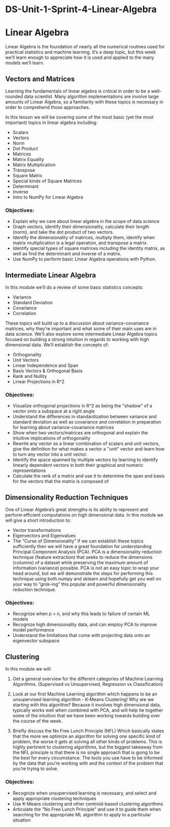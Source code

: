 # DS-Unit-1-Sprint-4-Linear-Algebra

# Linear Algebra

Linear Algebra is the foundation of nearly all the numerical routines used for practical statistics and machine learning. It’s a deep topic, but this week we’ll learn enough to appreciate how it is used and applied to the many models we’ll learn.

## Vectors and Matrices

Learning the fundamentals of linear algebra is critical in order to be a well-rounded data scientist. Many algorithm implementations are involve large amounts of Linear Algebra, so a familiarity with these topics is necessary in order to comprehend those approaches.

In this lesson we will be covering some of the most basic (yet the most important) topics in linear algebra including:

- Scalars
- Vectors
- Norm
- Dot Product
- Matrices
- Matrix Equality
- Matrix Multiplication
- Transpose
- Square Matrix
- Special kinds of Square Matrices
- Determinant
- Inverse
- Intro to NumPy for Linear Algebra

### Objectives:

- Explain why we care about linear algebra in the scope of data science
- Graph vectors, identify their dimensionality, calculate their length (norm), and take the dot product of two vectors.
- Identify the dimensionality of matrices, multiply them, identify when matrix multiplication is a legal operation, and transpose a matrix.
- Identify special types of square matrices including the identity matrix, as well as find the determinant and inverse of a matrix.
- Use NumPy to perform basic Linear Algebra operations with Python.

## Intermediate Linear Algebra

In this module we’ll do a review of some basic statistics concepts:

- Variance
- Standard Deviation
- Covariance
- Correlation

These topics will build up to a discussion about variance-covariance matrices, why they’re important and what some of their main uses are in data science. We’ll also explore some intermediate Linear Algebra topics focused on building a strong intuition in regards to working with high dimensional data. We’ll establish the concepts of:

- Orthogonality
- Unit Vectors
- Linear Independence and Span
- Basis Vectors & Orthogonal Basis
- Rank and Nullity
- Linear Projections in R^2

### Objectives:

- Visualize orthogonal projections in R^2 as being the "shadow" of a vector onto a subspace at a right angle
- Understand the differences in standardization between variance and standard deviation as well as covariance and correlation in preparation for learning about variance-covariance matrices
- Show when two vectors/matrices are orthogonal and explain the intuitive implications of orthogonality
- Rewrite any vector as a linear combination of scalars and unit vectors, give the definition for what makes a vector a "unit" vector and learn how to turn any vector into a unit vector.
- Identify the space spanned by multiple vectors by learning to identify linearly dependent vectors in both their graphical and numeric representations
- Calculate the rank of a matrix and use it to determine the span and basis for the vectors that the matrix is composed of 

## Dimensionality Reduction Techniques

One of Linear Algebra’s great strengths is its ability to represent and perform efficient computations on high dimensional data. In this module we will give a short introduction to:

- Vector transformations
- Eigenvectors and Eigenvalues
- The “Curse of Dimensionality”
If we can establish these topics sufficiently then we will have a great foundation for understanding Principal Component Analysis (PCA). PCA is a dimensionality reduction technique (feature extraction) that seeks to reduce the dimensions (columns) of a dataset while preserving the maximum amount of information (variance) possible. PCA is not an easy topic to wrap your head around, but we will demonstrate the steps for performing this technique using both numpy and sklearn and hopefully get you well on your way to “grok-ing” this popular and powerful dimensionality reduction technique.

### Objectives:

- Recognize when p > n, and why this leads to failure of certain ML models
- Recognize high dimensionality data, and can employ PCA to improve model performance
- Understand the limitations that come with projecting data onto an eigenvector subspace

## Clustering

In this module we will:

1) Get a general overview for the different categories of Machine Learning Algorithms. (Supervised vs Unsupervised, Regression vs Classification)

2) Look at our first Machine Learning algorithm which happens to be an unsupervised learning algorithm - K-Means Clustering! Why are we starting with this algorithm? Because it involves high dimensional data, typically works well when combined with PCA, and will help tie together some of the intuition that we have been working towards building over the course of the week.

3) Briefly discuss the No Free Lunch Principle (NFL) Which basically states that the more we optimize an algorithm for solving one specific kind of problem, the worse it gets at solving all other kinds of problems. This is highly pertinent to clustering algorithms, but the biggest takeaway from the NFL principle is that there is no single approach that is going to be the best for every circumstance. The tools you use have to be informed by the data that you’re working with and the context of the problem that you’re trying to solve.

### Objectives:

- Recognize when unsupervised learning is necessary, and select and apply appropriate clustering techniques
- Use K-Means clustering and other centroid-based clustering algorithms
- Articulate the "No Free Lunch Principle" and use it to guide them when searching for the appropriate ML algorithm to apply to a particular situation
